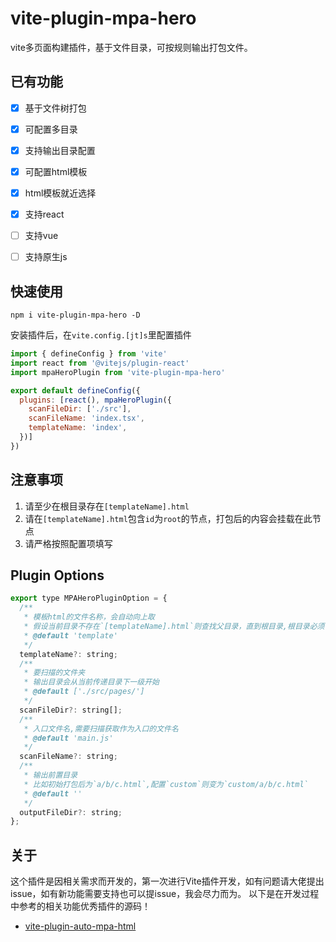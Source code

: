 # vite-plugin-mpa-hero
vite多页面构建插件，基于文件目录，可按规则输出打包文件。

## 已有功能

* [x] 基于文件树打包

* [x] 可配置多目录

* [x] 支持输出目录配置

* [x] 可配置html模板

* [x] html模板就近选择

* [x] 支持react

* [ ] 支持vue

* [ ] 支持原生js


## 快速使用

``` npm i vite-plugin-mpa-hero -D ```

安装插件后，在`vite.config.[jt]s`里配置插件

```javascript
import { defineConfig } from 'vite'
import react from '@vitejs/plugin-react'
import mpaHeroPlugin from 'vite-plugin-mpa-hero'

export default defineConfig({
  plugins: [react(), mpaHeroPlugin({
    scanFileDir: ['./src'],
    scanFileName: 'index.tsx',
    templateName: 'index',
  })]
})
```

## 注意事项

1. 请至少在根目录存在`[templateName].html`
2. 请在`[templateName].html`包含`id`为`root`的节点，打包后的内容会挂载在此节点
3. 请严格按照配置项填写

## Plugin Options

```javascript
export type MPAHeroPluginOption = {
  /**
   * 模板html的文件名称，会自动向上取
   * 假设当前目录不存在`[templateName].html`则查找父目录，直到根目录,根目录必须存在
   * @default 'template'
   */
  templateName?: string;
  /**
   * 要扫描的文件夹
   * 输出目录会从当前传递目录下一级开始
   * @default ['./src/pages/']
   */
  scanFileDir?: string[];
  /**
   * 入口文件名,需要扫描获取作为入口的文件名
   * @default 'main.js'
   */
  scanFileName?: string;
  /**
   * 输出前置目录
   * 比如初始打包后为`a/b/c.html`,配置`custom`则变为`custom/a/b/c.html`
   * @default ''
   */
  outputFileDir?: string;
};
```

## 关于

这个插件是因相关需求而开发的，第一次进行Vite插件开发，如有问题请大佬提出issue，如有新功能需要支持也可以提issue，我会尽力而为。
以下是在开发过程中参考的相关功能优秀插件的源码！
* [vite-plugin-auto-mpa-html](https://github.com/iamspark1e/vite-plugin-auto-mpa-html)
